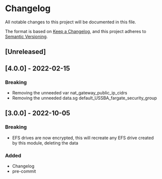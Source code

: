 # Changelog
All notable changes to this project will be documented in this file.

The format is based on [Keep a Changelog](https://keepachangelog.com/en/1.0.0/),
and this project adheres to [Semantic Versioning](https://semver.org/spec/v2.0.0.html).

## [Unreleased]

## [4.0.0] - 2022-02-15
### Breaking
- Removing the unneeded var nat_gateway_public_ip_cidrs
- Removing the unneeded data.sg default_USSBA_fargate_security_group

## [3.0.0] - 2022-10-05
### Breaking
- EFS drives are now encrypted, this will recreate any EFS drive created by this module, deleting the data

### Added
- Changelog
- pre-commit
